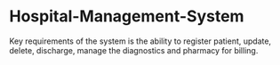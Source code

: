 # Hospital-Management-System
Key requirements of the system is the ability to register patient, update, delete, discharge, manage the diagnostics and pharmacy for billing.

